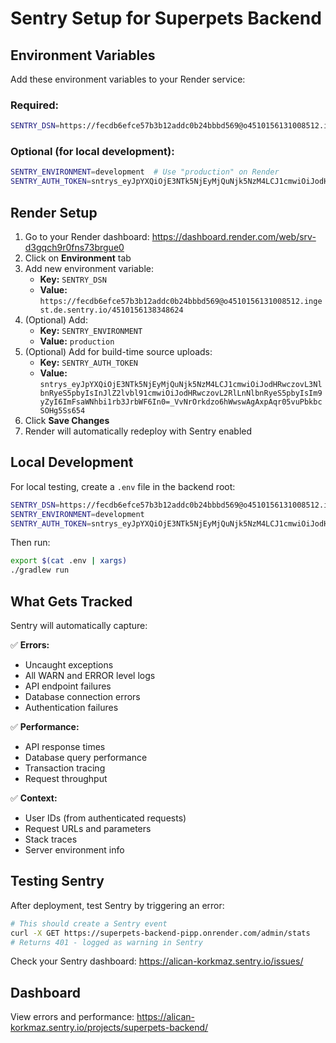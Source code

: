 # Sentry Setup for Superpets Backend

## Environment Variables

Add these environment variables to your Render service:

### Required:

```bash
SENTRY_DSN=https://fecdb6efce57b3b12addc0b24bbbd569@o4510156131008512.ingest.de.sentry.io/4510156138348624
```

### Optional (for local development):

```bash
SENTRY_ENVIRONMENT=development  # Use "production" on Render
SENTRY_AUTH_TOKEN=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
```

## Render Setup

1. Go to your Render dashboard: https://dashboard.render.com/web/srv-d3gqch9r0fns73brgue0
2. Click on **Environment** tab
3. Add new environment variable:
   - **Key:** `SENTRY_DSN`
   - **Value:** `https://fecdb6efce57b3b12addc0b24bbbd569@o4510156131008512.ingest.de.sentry.io/4510156138348624`
4. (Optional) Add:
   - **Key:** `SENTRY_ENVIRONMENT`
   - **Value:** `production`
5. (Optional) Add for build-time source uploads:
   - **Key:** `SENTRY_AUTH_TOKEN`
   - **Value:** `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`
6. Click **Save Changes**
7. Render will automatically redeploy with Sentry enabled

## Local Development

For local testing, create a `.env` file in the backend root:

```bash
SENTRY_DSN=https://fecdb6efce57b3b12addc0b24bbbd569@o4510156131008512.ingest.de.sentry.io/4510156138348624
SENTRY_ENVIRONMENT=development
SENTRY_AUTH_TOKEN=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
```

Then run:
```bash
export $(cat .env | xargs)
./gradlew run
```

## What Gets Tracked

Sentry will automatically capture:

✅ **Errors:**
- Uncaught exceptions
- All WARN and ERROR level logs
- API endpoint failures
- Database connection errors
- Authentication failures

✅ **Performance:**
- API response times
- Database query performance
- Transaction tracing
- Request throughput

✅ **Context:**
- User IDs (from authenticated requests)
- Request URLs and parameters
- Stack traces
- Server environment info

## Testing Sentry

After deployment, test Sentry by triggering an error:

```bash
# This should create a Sentry event
curl -X GET https://superpets-backend-pipp.onrender.com/admin/stats
# Returns 401 - logged as warning in Sentry
```

Check your Sentry dashboard: https://alican-korkmaz.sentry.io/issues/

## Dashboard

View errors and performance: https://alican-korkmaz.sentry.io/projects/superpets-backend/
